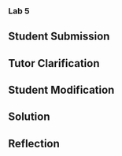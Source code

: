 ### Lab 5
## Student Submission

## Tutor Clarification 

## Student Modification
## Solution

## Reflection
